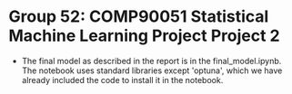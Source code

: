# Group 52: COMP90051 Statistical Machine Learning Project Project 2
- The final model as described in the report is in the final_model.ipynb. The notebook uses standard libraries except 'optuna', which we have already included the code to install it in the notebook.
